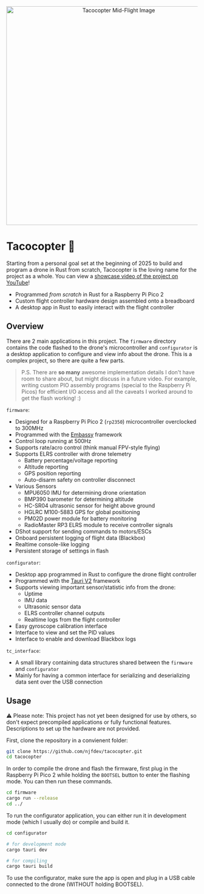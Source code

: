<div align="center">
  <img style="width: 36rem;" alt="Tacocopter Mid-Flight Image" src="https://github.com/user-attachments/assets/a1dcea42-80fc-410e-b058-85001ea650b9" />
</div>

# Tacocopter 🌮

Starting from a personal goal set at the beginning of 2025 to build and program a drone in Rust from scratch, Tacocopter is the loving name for the project as a whole. You can view a [showcase video of the project on YouTube](https://www.youtube.com/watch?v=A8tR219AC94)!

- Programmed *from scratch* in Rust for a Raspberry Pi Pico 2
- Custom flight controller hardware design assembled onto a breadboard
- A desktop app in Rust to easily interact with the flight controller

## Overview
There are 2 main applications in this project. The `firmware` directory contains the code flashed to the drone's microcontroller and `configurator` is a desktop application to configure and view info about the drone. This is a complex project, so there are quite a few parts.

> P.S. There are **so many** awesome implementation details I don't have room to share about, but might discuss in a future video. For example, writing custom PIO assembly programs (special to the Raspberry Pi Picos) for efficient I/O access and all the caveats I worked around to get the flash working! :)

`firmware`:
- Designed for a Raspberry Pi Pico 2 (`rp2350`) microcontroller overclocked to 300MHz
- Programmed with the [Embassy](https://github.com/embassy-rs/embassy) framework
- Control loop running at 500Hz
- Supports rate/acro control (think manual FPV-style flying)
- Supports ELRS controller with drone telemetry
  - Battery percentage/voltage reporting
  - Altitude reporting
  - GPS position reporting
  - Auto-disarm safety on controller disconnect
- Various Sensors
  - MPU6050 IMU for determining drone orientation
  - BMP390 barometer for determining altitude
  - HC-SR04 ultrasonic sensor for height above ground
  - HGLRC M100-5883 GPS for global positioning
  - PM02D power module for battery monitoring
  - RadioMaster RP3 ELRS module to receive controller signals
- DShot support for sending commands to motors/ESCs
- Onboard persistent logging of flight data (Blackbox)
- Realtime console-like logging
- Persistent storage of settings in flash


`configurator`:
- Desktop app programmed in Rust to configure the drone flight controller
- Programmed with the [Tauri V2](https://v2.tauri.app/) framework
- Supports viewing important sensor/statistic info from the drone:
  - Uptime
  - IMU data
  - Ultrasonic sensor data
  - ELRS controller channel outputs
  - Realtime logs from the flight controller
- Easy gyroscope calibration interface
- Interface to view and set the PID values
- Interface to enable and download Blackbox logs


`tc_interface`:
- A small library containing data structures shared between the `firmware` and `configurator`
- Mainly for having a common interface for serializing and deserializing data sent over the USB connection

## Usage

⚠️ Please note: This project has not yet been designed for use by others, so don't expect precompiled applications or fully functional features. Descriptions to set up the hardware are not provided.

First, clone the repository in a convienent folder:
```bash
git clone https://github.com/njfdev/tacocopter.git
cd tacocopter
```

In order to compile the drone and flash the firmware, first plug in the Raspberry Pi Pico 2 while holding the `BOOTSEL` button to enter the flashing mode. You can then run these commands.
```bash
cd firmware
cargo run --release
cd ../
```

To run the configurator application, you can either run it in development mode (which I usually do) or compile and build it.
```bash
cd configurator

# for development mode
cargo tauri dev

# for compiling
cargo tauri build
```
To use the configurator, make sure the app is open and plug in a USB cable connected to the drone (WITHOUT holding BOOTSEL).
